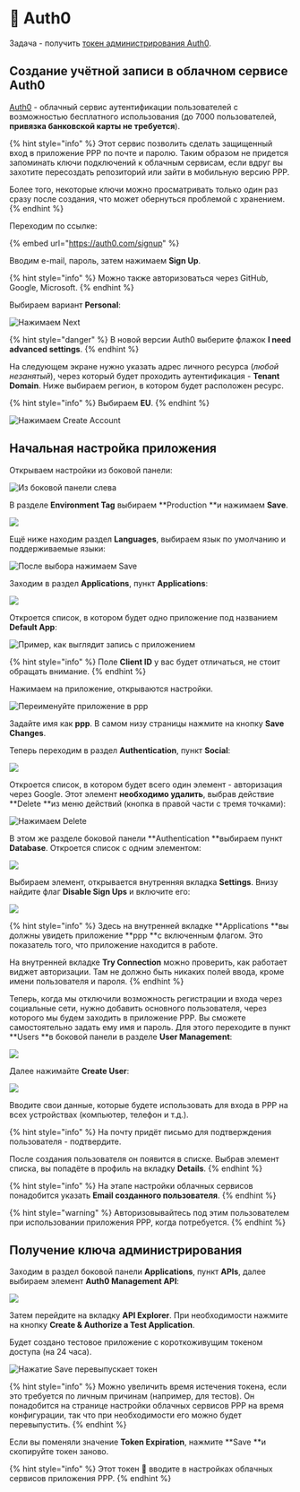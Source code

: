 # 🔑 Auth0

Задача - получить [токен администрирования Auth0](https://auth0.com/docs/security/tokens/access-tokens/management-api-access-tokens).

## Создание учётной записи в облачном сервисе Auth0

[Auth0](https://auth0.com) - облачный сервис аутентификации пользователей с возможностью бесплатного использования (до 7000 пользователей, **привязка банковской карты не требуется**).

{% hint style="info" %}
Этот сервис позволить сделать защищенный вход в приложение PPP по почте и паролю. Таким образом не придется запоминать ключи подключений к облачным сервисам, если вдруг вы захотите пересоздать репозиторий или зайти в мобильную версию PPP.

Более того, некоторые ключи можно просматривать только один раз сразу после создания, что может обернуться проблемой с хранением.
{% endhint %}

Переходим по ссылке:

{% embed url="https://auth0.com/signup" %}

Вводим e-mail, пароль, затем нажимаем **Sign Up**.

{% hint style="info" %}
Можно также авторизоваться через GitHub, Google, Microsoft.
{% endhint %}

Выбираем вариант **Personal**:

![Нажимаем Next](<../.gitbook/assets/image (255).png>)

{% hint style="danger" %}
В новой версии Auth0 выберите флажок **I need advanced settings**.
{% endhint %}

На следующем экране нужно указать адрес личного ресурса (_любой незанятый_), через который будет проходить аутентификация - **Tenant Domain**. Ниже выбираем регион, в котором будет расположен ресурс. 

{% hint style="info" %}
Выбираем **EU**.
{% endhint %}

![Нажимаем Create Account](<../.gitbook/assets/image (258).png>)

## Начальная настройка приложения

Открываем настройки из боковой панели:

![Из боковой панели слева](<../.gitbook/assets/image (265).png>)

В разделе **Environment Tag** выбираем **Production **и нажимаем **Save**.

![](<../.gitbook/assets/image (257).png>)

Ещё ниже находим раздел **Languages**, выбираем язык по умолчанию и поддерживаемые языки:

![После выбора нажимаем Save](<../.gitbook/assets/image (270).png>)

Заходим в раздел **Applications**, пункт **Applications**:

![](<../.gitbook/assets/image (254).png>)

Откроется список, в котором будет одно приложение под названием **Default App**:

![Пример, как выглядит запись с приложением](<../.gitbook/assets/image (262).png>)

{% hint style="info" %}
Поле **Client ID** у вас будет отличаться, не стоит обращать внимание.
{% endhint %}

Нажимаем на приложение, открываются настройки. 

![Переименуйте приложение в ppp](<../.gitbook/assets/image (272).png>)

Задайте имя как **ppp**. В самом низу страницы нажмите на кнопку **Save Changes**.

Теперь переходим в раздел **Authentication**, пункт **Social**:

![](<../.gitbook/assets/image (269).png>)

Откроется список, в котором будет всего один элемент - авторизация через Google. Этот элемент **необходимо удалить**, выбрав действие **Delete **из меню действий (кнопка в правой части с тремя точками):

![Нажимаем Delete](<../.gitbook/assets/image (274).png>)

В этом же разделе боковой панели **Authentication **выбираем пункт **Database**. Откроется список с одним элементом:

![](<../.gitbook/assets/image (267).png>)

Выбираем элемент, открывается внутренняя вкладка **Settings**. Внизу найдите флаг **Disable Sign Ups** и включите его:

![](<../.gitbook/assets/image (260).png>)

{% hint style="info" %}
Здесь на внутренней вкладке **Applications **вы должны увидеть приложение **ppp **с включенным флагом. Это показатель того, что приложение находится в работе.

На внутренней вкладке **Try Connection** можно проверить, как работает виджет авторизации. Там не должно быть никаких полей ввода, кроме имени пользователя и пароля.
{% endhint %}

Теперь, когда мы отключили возможность регистрации и входа через социальные сети, нужно добавить основного пользователя, через которого мы будем заходить в приложение PPP. Вы сможете самостоятельно задать ему имя и пароль. Для этого переходите в пункт **Users **в боковой панели в разделе **User Management**:

![](<../.gitbook/assets/image (261).png>)

Далее нажимайте **Create User**:

![](<../.gitbook/assets/image (256).png>)

Вводите свои данные, которые будете использовать для входа в PPP на всех устройствах (компьютер, телефон и т.д.).

{% hint style="info" %}
На почту придёт письмо для подтверждения пользователя - подтвердите.



После создания пользователя он появится в списке. Выбрав элемент списка, вы попадёте в профиль на вкладку **Details**.
{% endhint %}

{% hint style="info" %}
На этапе настройки облачных сервисов понадобится указать **Email созданного пользователя**.
{% endhint %}

{% hint style="warning" %}
Авторизовывайтесь под этим пользователем при использовании приложения PPP, когда потребуется. 
{% endhint %}

## Получение ключа администрирования

Заходим в раздел боковой панели **Applications**, пункт **APIs**, далее выбираем элемент **Auth0 Management API**:

![](<../.gitbook/assets/image (338).png>)

Затем перейдите на вкладку **API Explorer**. При необходимости нажмите на кнопку **Create & Authorize a Test Application**.

Будет создано тестовое приложение с короткоживущим токеном доступа (на 24 часа).

![Нажатие Save перевыпускает токен](<../.gitbook/assets/image (339).png>)

{% hint style="info" %}
Можно увеличить время истечения токена, если это требуется по личным причинам (например, для тестов). Он понадобится на странице настройки облачных сервисов PPP на время конфигурации, так что при необходимости его можно будет перевыпустить.
{% endhint %}

Если вы поменяли значение **Token Expiration**, нажмите **Save **и скопируйте токен заново.

{% hint style="info" %}
Этот токен 🔑 вводите в настройках облачных сервисов приложения PPP.
{% endhint %}
